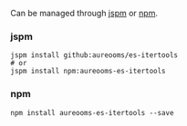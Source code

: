 Can be managed through
[jspm](http://jspm.io)
or [npm](https://github.com/npm/npm).

### jspm
```terminal
jspm install github:aureooms/es-itertools
# or
jspm install npm:aureooms-es-itertools
```

### npm
```terminal
npm install aureooms-es-itertools --save
```
